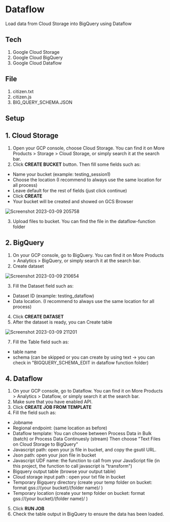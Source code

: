 # Dataflow
Load data from Cloud Storage into BigQuery using Dataflow

## Tech
1. Google Cloud Storage
2. Google Cloud BigQuery
3. Google Cloud Dataflow

## File
1. citizen.txt
2. citizen.js
3. BIG_QUERY_SCHEMA.JSON

## Setup
## 1. Cloud Storage
1. Open your GCP console, choose Cloud Storage. You can find it on More Products > Storage > Cloud Storage, or simply search it at the search bar.
2. Click **CREATE BUCKET** button. Then fill some fields such as:
 - Name your bucket (example: testing_session1)
 - Choose the location (I recommend to always use the same location for all process)
 - Leave default for the rest of fields (just click continue)
 - Click **CREATE**
 - Your bucket will be created and showed on GCS Browser
 
 ![Screenshot 2023-03-09 205758](https://user-images.githubusercontent.com/107783827/224048620-ec659d30-1841-4200-b1a7-039779dbb5e5.png)
 
 3. Upload files to bucket. You can find the file in the dataflow-function folder
 
## 2. BigQuery
1. On your GCP console, go to BigQuery. You can find it on More Products > Analytics > BigQuery, or simply search it at the search bar.
2. Create dataset

![Screenshot 2023-03-09 210654](https://user-images.githubusercontent.com/107783827/224049808-320a5fdc-b212-42cc-97a5-35f52c13a46c.png)

3. Fill the Dataset field such as:
 - Dataset ID (example: testing_dataflow)
 - Data location. (I recommend to always use the same location for all process)
4. Click **CREATE DATASET**
6. After the dataset is ready, you can Create table

![Screenshot 2023-03-09 211201](https://user-images.githubusercontent.com/107783827/224051002-9043df90-5f0f-49fc-98eb-c999074bdad5.png)

7. Fill the Table field such as:
 - table name
 - schema (can be skipped or you can create by using text -> you can check in "BIGQUERY_SCHEMA_EDIT in dataflow function folder)

## 4. Dataflow
1. On your GCP console, go to Dataflow. You can find it on More Products > Analytics > Dataflow, or simply search it at the search bar.
2. Make sure that you have enabled API.
3. Click **CREATE JOB FROM TEMPLATE**
4. Fill the field such as:
  - Jobname
  - Regional endpoint: (same location as before)
  - Dataflow template:
    You can chosee between Process Data in Bulk (batch) or Process Data Continuesly (stream)
    Then choose "Text Files on Cloud Storage to BigQuery"
  - Javascript path: open your js file in bucket, and copy the gsutil URL.
  - Json path: open your json file in bucket
  - Javascript UDF name: the function to call from your JavaScript file (in this project, the function to call javascript is "transform")
  - Bigquery output table (browse your output table)
  - Cloud storage input path : open your txt file in bucket
  - Temporary Bigquery directory (create your temp folder on bucket: format gss://(your bucket)/(folder name)/ )
  - Temporary location (create your temp folder on bucket: format gss://(your bucket)/(folder name)/ )
   
5. Click **RUN JOB**
7. Check the table output in BigQuery to ensure the data has been loaded.
